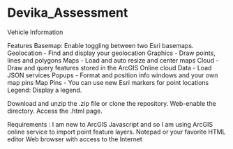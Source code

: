 # Devika_Assessment
Vehicle Information 

Features
Basemap: Enable toggling between two Esri basemaps.
Geolocation - Find and display your geolocation
Graphics - Draw points, lines and polygons
Maps - Load and auto resize and center maps
Cloud - Draw and query features stored in the ArcGIS Online cloud
Data - Load JSON services
Popups - Format and position info windows and your own map pins
Map Pins - You can use new Esri markers for point locations
Legend: Display a legend.

Download and unzip the .zip file or clone the repository.
Web-enable the directory.
Access the .html page.


Requirements : 
I am new to ArcGIS Javascript and so I am using ArcGIS online service to import point feature layers. 
Notepad or your favorite HTML editor
Web browser with access to the Internet

